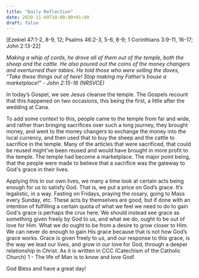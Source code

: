 ```yaml
---
title: "Daily Reflection"
date: 2020-11-09T10:00:00+01:00
draft: false
---
```


[Ezekiel 47:1-2, 8-9, 12; Psalms 46:2-3, 5-6, 8-9; 1 Corinthians 3:9-11, 16-17; John 2:13-22]

_Making a whip of cords, he drove all of them out of the temple, both the sheep and the cattle. He also poured out the coins of the money changers and overturned their tables. He told those who were selling the doves, “Take these things out of here! Stop making my Father’s house a marketplace!” - John 2:15-16 (NRSVCE)_

In today’s Gospel, we see Jesus cleanse the temple. The Gospels recount that this happened on two occasions, this being the first, a little after the wedding at Cana.

To add some context to this, people came to the temple from far and wide, and rather than bringing sacrifices over such a long journey, they brought money, and went to the money changers to exchange the money into the local currency, and then used that to buy the sheep and the cattle to sacrifice in the temple. Many of the articles that were sacrificed, that could be reused might’ve been reused and would have brought in more profit to the temple. The temple had become a marketplace. The major point being, that the people were made to believe that a sacrifice was the gateway to God's grace in their lives.

Applying this in our own lives, we many a time look at certain acts being enough for us to satisfy God. That is, we put a price on God’s grace. It’s legalistic, in a way. Fasting on Fridays, praying the rosary, going to Mass every Sunday, etc. These acts by themselves are good, but if done with an intention of fulfilling a certain quota of what we feel we need to do to gain God's grace is perhaps the crux here. We should instead see grace as something given freely by God to us, and what we do, ought to be out of love for Him. What we do ought to be from a desire to grow closer to Him. We can never do enough to gain His grace because that is not how God’s grace works. Grace is given freely to us, and our response to this grace, is the way we lead our lives, and grow in our love for God, through a deeper relationship in Christ. As it is written in CCC (Catechism of the Catholic Church) 1 - The life of Man is to know and love God!

God Bless and have a great day!